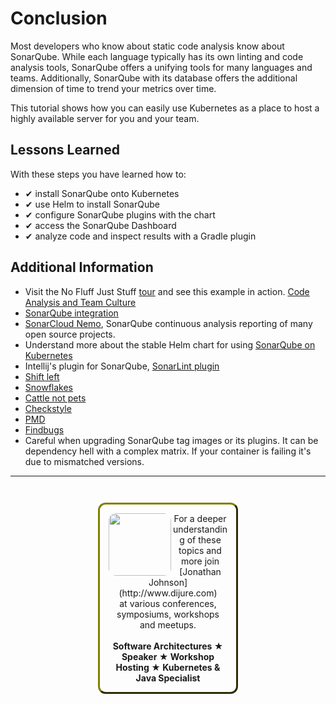 # Conclusion #

Most developers who know about static code analysis know about SonarQube. While each language typically has its own linting and code analysis tools, SonarQube offers a unifying tools for many languages and teams. Additionally, SonarQube with its database offers the additional dimension of time to trend your metrics over time.

This tutorial shows how you can easily use Kubernetes as a place to host a highly available server for you and your team.

## Lessons Learned ##

With these steps you have learned how to:

- &#x2714; install SonarQube onto Kubernetes
- &#x2714; use Helm to install SonarQube
- &#x2714; configure SonarQube plugins with the chart
- &#x2714; access the SonarQube Dashboard
- &#x2714; analyze code and inspect results with a Gradle plugin

## Additional Information ##

* Visit the No Fluff Just Stuff [tour](https://nofluffjuststuff.com) and see this example in action. [Code Analysis and Team Culture](https://www.nofluffjuststuff.com/conference/speaker/jonathan_johnson)
* [SonarQube integration](https://www.sonarsource.com/why-us/integration/)
* [SonarCloud Nemo](https://sonarcloud.io/projects?sort=-analysis_date), SonarQube continuous analysis reporting of many open source projects.
* Understand more about the stable Helm chart for using [SonarQube on Kubernetes](https://github.com/kubernetes/charts/tree/master/stable/sonarqube)
* Intellij's plugin for SonarQube, [SonarLint plugin](https://www.sonarlint.org/intellij/howto.html)
* [Shift left](https://martinfowler.com/articles/rise-test-impact-analysis.html#ShiftLeftAndRight)
* [Snowflakes](https://martinfowler.com/bliki/SnowflakeServer.html)
* [Cattle not pets](http://cloudscaling.com/blog/cloud-computing/the-history-of-pets-vs-cattle/)
* [Checkstyle](http://checkstyle.sourceforge.net/)
* [PMD](https://pmd.github.io/)
* [Findbugs](http://findbugs.sourceforge.net/)
* Careful when upgrading SonarQube tag images or its plugins. It can be dependency hell with a complex matrix. If your container is failing it's due to mismatched versions.

------
<p style="text-align: center; padding: 1em; margin: 3em; margin-left: 10em; margin-right: 10em; border-; 1px; border-color: olive;  border-radius: 12px; border-style:outset">
<img align="left" src="/javajon/courses/kubernetes-pipelines/sonarqube/assets/jonathan-johnson.jpg" width="100" style="border-radius: 12px">
For a deeper understanding of these topics and more join <br>[Jonathan Johnson](http://www.dijure.com)<br> at various conferences, symposiums, workshops and meetups.
<br><br>
<b>Software Architectures ★ Speaker ★ Workshop Hosting ★ Kubernetes & Java Specialist</b>
</p>
